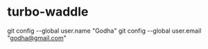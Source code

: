 # turbo-waddle
git config --global user.name
"Godha"
git config --global user.email
"godha@gmail.com"
